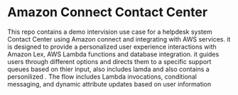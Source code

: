 # Amazon Connect Contact Center
This repo contains a demo intervision use case for a helpdesk system Contact Center using Amazon connect and integrating with AWS services. it is designed to provide a personalized user experience interactions with Amazon Lex, AWS Lambda functions and database integration.  it guides users through different options and directs them to a specific support queues based on thier input, also includes lamda and also contains a personilized . The flow includes Lambda invocations, conditional messaging, and dynamic attribute updates based on user information

 
